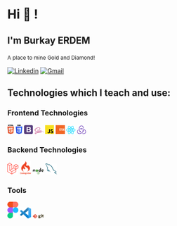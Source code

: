 # Hi 👋 !

## I'm Burkay ERDEM
<small style='font-size:12px;'>A place to mine Gold and Diamond! </small>


[![Linkedin](https://img.shields.io/badge/linkedin-%230077B5.svg?style=for-the-badge&logo=linkedin&logoColor=white)](https://www.linkedin.com/in/burkay-erdem-086318163/) [![Gmail](https://img.shields.io/badge/Gmail-D14836?style=for-the-badge&logo=gmail&logoColor=white)](mailto:burkaerdem@gmail.com) 

## Technologies which I teach and use:

### Frontend Technologies

<div>
  <img src ="./images/html-5.svg" alt="HTML5 logo" width="3%" title='HTML5'/>
  <img src ="./images/css-3.svg" alt="CSS3 logo" width="3%" title='CSS3'/>
  <img src ="./images/bootstrap.svg" alt="Bootstrap logo" width="4%" title='Bootstrap'/>
  <img src ="./images/sass.svg" alt="Sass logo" width="4%" title='Sass'/>
  <img src ="./images/javascript.svg" alt="JavaScript logo" width="4%" title='JavaScript'/>
  <img src ="./images/es6.svg" alt="ES6 logo" width="4%" title='ES6'/> 
  <img src ="./images/react.svg" alt="react logo" width="4%" title='React'/>
  <img src ="./images/redux.svg" alt="redux logo" width="4%" title='Redux'/> 
<div> 

### Backend Technologies

<div>
  <img src ="./images/Laravel.svg" alt="Django logo" width="5%" title='Laravel'/>
  <img src ="./images/codeigniter.svg" alt="codeigniter logo" width="5%" title='codeigniter'/>
  <img src ="./images/nodejs.svg" alt="Node logo" width="5%" title='Nodejs'/> 
  <img src ="./images/mysql.svg" alt="mysql logo" width="5%" title='MYSQL'/>   
</div>

### Tools

<div>
  <img src ="./images/figma.svg" alt="Figma logo" width="5%" title='Figma'/>
  <img src ="./images/visual-studio-code.svg" alt="VS Code logo" width="5%" title='Visual Studio Code'/>
  <img src ="./images/git.svg" alt="Git logo" width="5%" title='Git'/>  
</div>
  
     